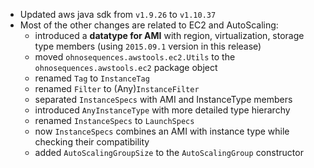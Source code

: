 * Updated aws java sdk from `v1.9.26` to `v1.10.37`
* Most of the other changes are related to EC2 and AutoScaling:
    - introduced a **datatype for AMI** with region, virtualization, storage type members (using `2015.09.1` version in this release)
    - moved `ohnosequences.awstools.ec2.Utils` to the `ohnosequences.awstools.ec2` package object
    - renamed `Tag` to `InstanceTag`
    - renamed `Filter` to (Any)`InstanceFilter`
    - separated `InstanceSpecs` with AMI and InstanceType members
    - introduced `AnyInstanceType` with more detailed type hierarchy
    - renamed `InstanceSpecs` to `LaunchSpecs`
    - now `InstanceSpecs` combines an AMI with instance type while checking their compatibility
    - added `AutoScalingGroupSize` to the `AutoScalingGroup` constructor
